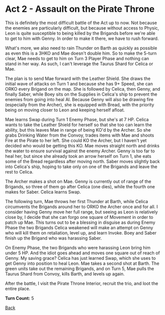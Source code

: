# Act 2 - Assault on the Pirate Throne

This is definitely the most difficult battle of the Act up to now. Not because the enemies are particularly difficult, but because without access to Physic, Leon is quite susceptible to being killed by the Brigands before we're able to get to him with Genny. In order to make it there, we have to rush forward.

What's more, we also need to rain Thunder on Barth as quickly as possible as even this is a 3HKO and Mae doesn't double him. So to make the 5-turn clear, Mae needs to get to him on Turn 3 Player Phase and nothing can stand in her way. As such, I can't leverage the Taurus Shard for Celica or Mae.

The plan is to send Mae forward with the Leather Shield. She draws the initial wave of attacks on Turn 1 and because she has 9+ Speed, she can ORKO every Brigand on the map. She is followed by Celica, then Genny, and finally Saber, while Boey sits on the Supplies in Celica's ship to prevent the enemies from going into heal AI. Because Genny will also be drawing fire (especially from the Archer), she is equipped with Bread, with the priority being on moving closer to Leon and keeping herself afloat.

Mae learns Swap during Turn 1 Enemy Phase, but she's at 7 HP. Celica wants to take the Leather Shield for herself so that she too can learn the ability, but this leaves Mae in range of being KO'd by the Archer. So she grabs Drinking Water from the Convoy, trades items with Mae and shoots Fire at the Pirate to her left. She could KO the Archer, but I haven't yet decided who would be getting this KO. Mae moves straight north and drinks the water to ensure survival against the enemy Archer. Genny is too far to heal her, but since she already took an arrow herself on Turn 1, she eats some of the Bread regardless after moving north. Saber moves slightly back into Celica's ship, hoping to take only on one of the Brigands and leave the rest to Celica.

The Archer makes a shot on Mae. Genny is currently out of range of the Brigands, so three of them go after Celica (one dies), while the fourth one makes for Saber. Celica learns Swap.

The following turn, Mae throws her first Thunder at Barth, while Celica circumvents the Brigands around her to ORKO the Archer once and for all. I consider having Genny move her full range, but seeing as Leon is relatively close by, I decide that she can forgo one square of Movement in order to patch up Mae. This turns out to be a blessing in disguise as during Enemy Phase the two Brigands Celica weakened will make an attempt on Genny who will kill them on retaliation, level up, and learn Invoke. Boey and Saber finish up the Brigand who was harassing Saber.

On Enemy Phase, the two Brigands who were harassing Leon bring him under 5 HP. And the idiot goes ahead and moves one square out of reach of Genny. My saving grace? Celica has just learned Swap, which she uses to get Genny into position to heal Leon. Mae takes a second shot at Barth. The green units take out the remaining Brigands, and on Turn 5, Mae pulls the Taurus Shard from Convoy, kills Barth, and levels up again.

After the battle, I visit the Pirate Throne Interior, recruit the trio, and loot the entire place.

**Turn Count:** 5

[Back](README.md)